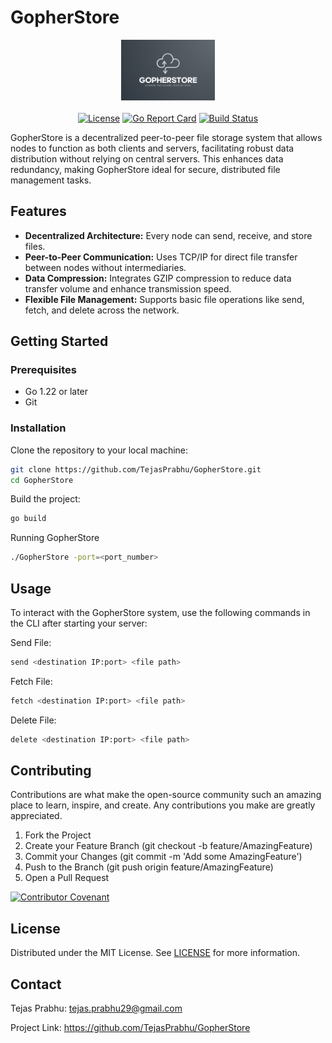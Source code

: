 # GopherStore

<div align="center">
  <img src="./docs/logo.png" alt="GopherStore Logo" width="150">
  <br><br>
  <a href="https://github.com/TejasPrabhu/GopherStore/blob/main/LICENSE"><img alt="License" src="https://img.shields.io/badge/license-MIT-green"></a>
  <a href="https://goreportcard.com/report/github.com/TejasPrabhu/GopherStore"><img alt="Go Report Card" src="https://goreportcard.com/badge/github.com/TejasPrabhu/GopherStore"></a>
  <a href="https://github.com/TejasPrabhu/GopherStore/actions"><img alt="Build Status" src="https://github.com/TejasPrabhu/GopherStore/actions/workflows/go.yml/badge.svg"></a>
</div>

GopherStore is a decentralized peer-to-peer file storage system that allows nodes to function as both clients and servers, facilitating robust data distribution without relying on central servers. This enhances data redundancy, making GopherStore ideal for secure, distributed file management tasks.

## Features

- **Decentralized Architecture:** Every node can send, receive, and store files.
- **Peer-to-Peer Communication:** Uses TCP/IP for direct file transfer between nodes without intermediaries.
- **Data Compression:** Integrates GZIP compression to reduce data transfer volume and enhance transmission speed.
- **Flexible File Management:** Supports basic file operations like send, fetch, and delete across the network.

## Getting Started

### Prerequisites

- Go 1.22 or later
- Git

### Installation

Clone the repository to your local machine:

```bash
git clone https://github.com/TejasPrabhu/GopherStore.git
cd GopherStore
```

Build the project:

```bash
go build
```

Running GopherStore

```bash
./GopherStore -port=<port_number>
```

## Usage

To interact with the GopherStore system, use the following commands in the CLI after starting your server:

Send File:
```bash
send <destination IP:port> <file path>
```

Fetch File:
```bash
fetch <destination IP:port> <file path>
```

Delete File:
```bash
delete <destination IP:port> <file path>
```

## Contributing
Contributions are what make the open-source community such an amazing place to learn, inspire, and create. Any contributions you make are greatly appreciated.

1. Fork the Project
2. Create your Feature Branch (git checkout -b feature/AmazingFeature)
3. Commit your Changes (git commit -m 'Add some AmazingFeature')
4. Push to the Branch (git push origin feature/AmazingFeature)
5. Open a Pull Request

[![Contributor Covenant](https://img.shields.io/badge/Contributor%20Covenant-2.1-4baaaa.svg)](code_of_conduct.md)

## License
Distributed under the MIT License. See [LICENSE](LICENSE) for more information.

## Contact
Tejas Prabhu: tejas.prabhu29@gmail.com

Project Link: https://github.com/TejasPrabhu/GopherStore